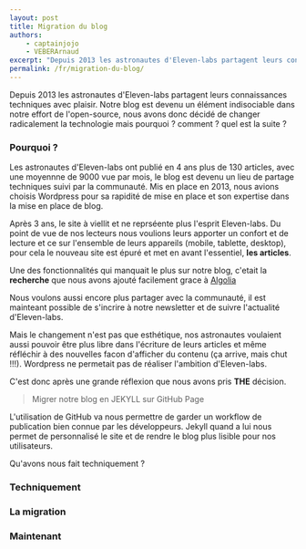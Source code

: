 ```yaml
---
layout: post
title: Migration du blog
authors:
    - captainjojo
    - VEBERArnaud
excerpt: "Depuis 2013 les astronautes d'Eleven-labs partagent leurs connaissances techniques avec plaisir. Notre blog est devenu un élément indisociable dans notre effort de l'open-source, nous avons donc décidé de changer radicalement la technologie mais pourquoi ? comment ? quel est la suite ?"
permalink: /fr/migration-du-blog/
---
```


Depuis 2013 les astronautes d'Eleven-labs partagent leurs connaissances techniques avec plaisir. Notre blog est devenu un élément indisociable dans notre effort de l'open-source, nous avons donc décidé de changer radicalement la technologie mais pourquoi ? comment ? quel est la suite ?

### Pourquoi ?

Les astronautes d'Eleven-labs ont publié en 4 ans plus de 130 articles, avec une moyennne de 9000 vue par mois, le blog est devenu un lieu de partage techniques suivi par la communauté. Mis en place en 2013, nous avions choisis Wordpress pour sa rapidité de mise en place et son expertise dans la mise en place de blog.

Après 3 ans, le site à viellit et ne reprséente plus l'esprit Eleven-labs. Du point de vue de nos lecteurs nous voulions leurs apporter un confort et de lecture et ce sur l'ensemble de leurs appareils (mobile, tablette, desktop), pour cela le nouveau site est épuré et met en avant l'essentiel, **les articles**.

Une des fonctionnalités qui manquait le plus sur notre blog, c'etait la **recherche** que nous avons ajouté facilement grace à [Algolia](https://www.algolia.com/)

Nous voulons aussi encore plus partager avec la communauté, il est mainteant possible de s'incrire à notre newsletter et de suivre l'actualité d'Eleven-labs.

Mais le changement n'est pas que esthétique, nos astronautes voulaient aussi pouvoir être plus libre dans l'écriture de leurs articles et même réfléchir à des nouvelles facon d'afficher du contenu (ça arrive, mais chut !!!). Wordpress ne permetait pas de réaliser l'ambition d'Eleven-labs.

C'est donc après une grande réflexion que nous avons pris **THE** décision.

> Migrer notre blog en JEKYLL sur GitHub Page

L'utilisation de GitHub va nous permettre de garder un workflow de publication bien connue par les développeurs.
Jekyll quand a lui nous permet de personnalisé le site et de rendre le blog plus lisible pour nos utilisateurs.

Qu'avons nous fait techniquement ?

### Techniquement

### La migration



### Maintenant
